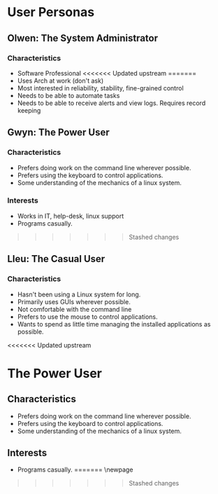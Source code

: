 # User Personas

## Olwen: The System Administrator
### Characteristics
* Software Professional
<<<<<<< Updated upstream
=======
* Uses Arch at work (don't ask)
* Most interested in reliability, stability, fine-grained control
* Needs to be able to automate tasks
* Needs to be able to receive alerts and view logs. Requires record keeping

## Gwyn: The Power User
### Characteristics
* Prefers doing work on the command line wherever possible.
* Prefers using the keyboard to control applications.
* Some understanding of the mechanics of a linux system.

### Interests
* Works in IT, help-desk, linux support
* Programs casually.
>>>>>>> Stashed changes

## Lleu: The Casual User
### Characteristics
* Hasn't been using a Linux system for long.
* Primarily uses GUIs wherever possible.
* Not comfortable with the command line
* Prefers to use the mouse to control applications.
* Wants to spend as little time managing the installed applications as possible.

<<<<<<< Updated upstream

# The Power User
## Characteristics
* Prefers doing work on the command line wherever possible.
* Prefers using the keyboard to control applications.
* Some understanding of the mechanics of a linux system.

## Interests
* Programs casually.
=======
\newpage
>>>>>>> Stashed changes
